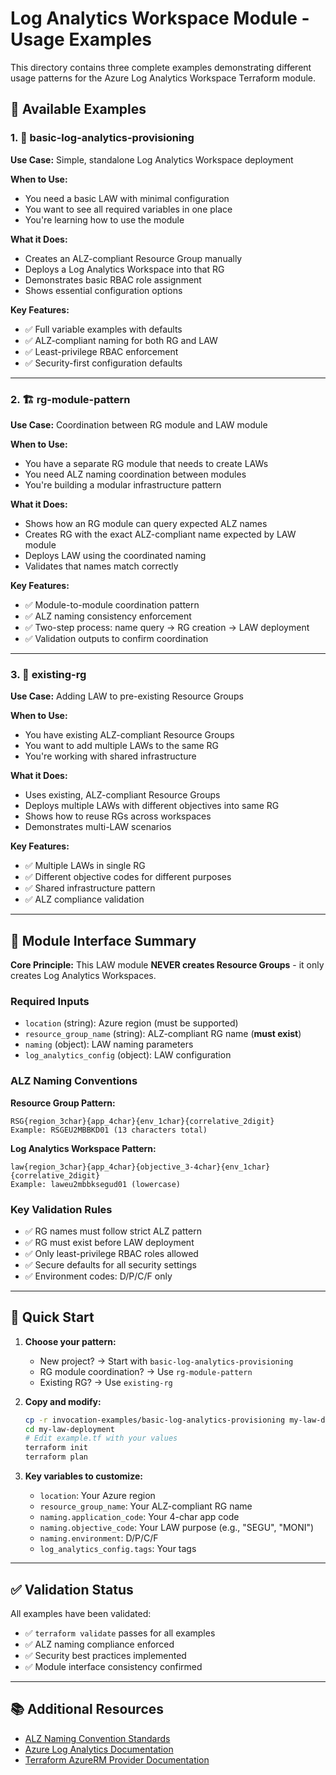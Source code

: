 # Log Analytics Workspace Module - Usage Examples

This directory contains three complete examples demonstrating different usage patterns for the Azure Log Analytics Workspace Terraform module.

## 📁 Available Examples

### 1. 🚀 **basic-log-analytics-provisioning**
**Use Case:** Simple, standalone Log Analytics Workspace deployment

**When to Use:**
- You need a basic LAW with minimal configuration
- You want to see all required variables in one place
- You're learning how to use the module

**What it Does:**
- Creates an ALZ-compliant Resource Group manually
- Deploys a Log Analytics Workspace into that RG
- Demonstrates basic RBAC role assignment
- Shows essential configuration options

**Key Features:**
- ✅ Full variable examples with defaults
- ✅ ALZ-compliant naming for both RG and LAW
- ✅ Least-privilege RBAC enforcement
- ✅ Security-first configuration defaults

---

### 2. 🏗️ **rg-module-pattern**
**Use Case:** Coordination between RG module and LAW module

**When to Use:**
- You have a separate RG module that needs to create LAWs
- You need ALZ naming coordination between modules
- You're building a modular infrastructure pattern

**What it Does:**
- Shows how an RG module can query expected ALZ names
- Creates RG with the exact ALZ-compliant name expected by LAW module
- Deploys LAW using the coordinated naming
- Validates that names match correctly

**Key Features:**
- ✅ Module-to-module coordination pattern
- ✅ ALZ naming consistency enforcement
- ✅ Two-step process: name query → RG creation → LAW deployment
- ✅ Validation outputs to confirm coordination

---

### 3. 🔄 **existing-rg**
**Use Case:** Adding LAW to pre-existing Resource Groups

**When to Use:**
- You have existing ALZ-compliant Resource Groups
- You want to add multiple LAWs to the same RG
- You're working with shared infrastructure

**What it Does:**
- Uses existing, ALZ-compliant Resource Groups
- Deploys multiple LAWs with different objectives into same RG
- Shows how to reuse RGs across workspaces
- Demonstrates multi-LAW scenarios

**Key Features:**
- ✅ Multiple LAWs in single RG
- ✅ Different objective codes for different purposes
- ✅ Shared infrastructure pattern
- ✅ ALZ compliance validation

---

## 🎯 **Module Interface Summary**

**Core Principle:** This LAW module **NEVER creates Resource Groups** - it only creates Log Analytics Workspaces.

### Required Inputs
- `location` (string): Azure region (must be supported)
- `resource_group_name` (string): ALZ-compliant RG name (**must exist**)
- `naming` (object): LAW naming parameters
- `log_analytics_config` (object): LAW configuration

### ALZ Naming Conventions

**Resource Group Pattern:**
```
RSG{region_3char}{app_4char}{env_1char}{correlative_2digit}
Example: RSGEU2MBBKD01 (13 characters total)
```

**Log Analytics Workspace Pattern:**
```
law{region_3char}{app_4char}{objective_3-4char}{env_1char}{correlative_2digit}
Example: laweu2mbbksegud01 (lowercase)
```

### Key Validation Rules
- ✅ RG names must follow strict ALZ pattern
- ✅ RG must exist before LAW deployment
- ✅ Only least-privilege RBAC roles allowed
- ✅ Secure defaults for all security settings
- ✅ Environment codes: D/P/C/F only

---

## 🚀 **Quick Start**

1. **Choose your pattern:**
   - New project? → Start with `basic-log-analytics-provisioning`
   - RG module coordination? → Use `rg-module-pattern`
   - Existing RG? → Use `existing-rg`

2. **Copy and modify:**
   ```bash
   cp -r invocation-examples/basic-log-analytics-provisioning my-law-deployment
   cd my-law-deployment
   # Edit example.tf with your values
   terraform init
   terraform plan
   ```

3. **Key variables to customize:**
   - `location`: Your Azure region
   - `resource_group_name`: Your ALZ-compliant RG name
   - `naming.application_code`: Your 4-char app code
   - `naming.objective_code`: Your LAW purpose (e.g., "SEGU", "MONI")
   - `naming.environment`: D/P/C/F
   - `log_analytics_config.tags`: Your tags

---

## ✅ **Validation Status**

All examples have been validated:
- ✅ `terraform validate` passes for all examples
- ✅ ALZ naming compliance enforced
- ✅ Security best practices implemented
- ✅ Module interface consistency confirmed

---

## 📚 **Additional Resources**

- [ALZ Naming Convention Standards](https://github.com/landingzone-sandbox/wiki-landing-zone/wiki/ALZ-+-GEN-IA-Landing-Zone-(MS-English)-(M1)---Resource-Organization-Naming-Convention-Standards)
- [Azure Log Analytics Documentation](https://docs.microsoft.com/en-us/azure/azure-monitor/logs/)
- [Terraform AzureRM Provider Documentation](https://registry.terraform.io/providers/hashicorp/azurerm/latest/docs)
